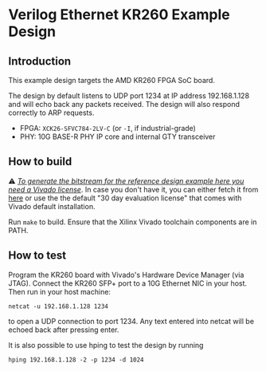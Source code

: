 # Verilog Ethernet KR260 Example Design

## Introduction

This example design targets the AMD KR260 FPGA SoC board.

The design by default listens to UDP port 1234 at IP address 192.168.1.128 and
will echo back any packets received.  The design will also respond correctly
to ARP requests.  

*  FPGA: `XCK26-SFVC784-2LV-C` (or `-I`, if industrial-grade)
*  PHY: 10G BASE-R PHY IP core and internal GTY transceiver

## How to build

:warning: *<ins>To generate the bitstream for the reference design example here
you need a Vivado license</ins>*. In case you don't have it, you can either
fetch it from [here](https://www.xilinx.com/support/licensing_solution_center.html)
or use the the default "30 day evaluation license"  that comes with Vivado default
installation.

Run `make` to build.  Ensure that the Xilinx Vivado toolchain components are
in PATH.

## How to test

Program the KR260 board with Vivado's Hardware Device Manager (via JTAG). Connect the KR260 SFP+ port to a 10G Ethernet NIC in your host. Then run in your host machine:

    netcat -u 192.168.1.128 1234

to open a UDP connection to port 1234.  Any text entered into netcat will be
echoed back after pressing enter.

It is also possible to use hping to test the design by running

    hping 192.168.1.128 -2 -p 1234 -d 1024
